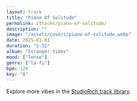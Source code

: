 ```yaml
---
layout: track
title: "Piano Of Solitude"
permalink: /tracks/piano-of-solitude/
description: ""
image: "/assets/covers/piano-of-solitude.webp"
date: 2025-01-01
duration: "2:32"
album: "Stranger Vibes"
mood: ["Tense"]
genre: ["lo-fi"]
bpm: 120
key: "A"
---
```


Explore more vibes in the [StudioRich track library](/tracks/).

